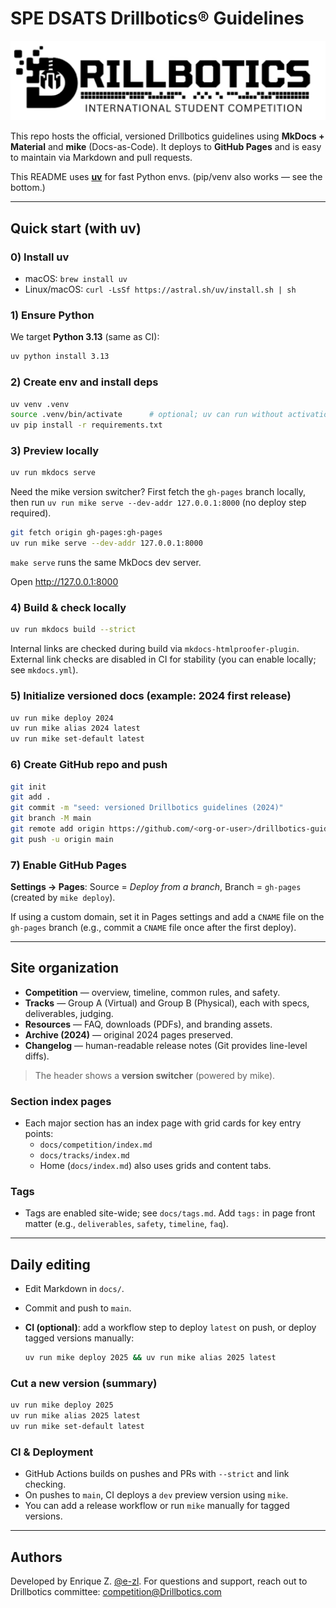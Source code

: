 # SPE DSATS Drillbotics® Guidelines

![Drillbotics Logo](docs/_assets/images/logos/drillbotics-logo-bw.png)

This repo hosts the official, versioned Drillbotics guidelines using **MkDocs + Material** and **mike** (Docs-as-Code). It deploys to **GitHub Pages** and is easy to maintain via Markdown and pull requests.

This README uses **[uv](https://github.com/astral-sh/uv)** for fast Python envs. (pip/venv also works — see the bottom.)

---

## Quick start (with **uv**)

### 0) Install uv

- macOS: `brew install uv`
- Linux/macOS: `curl -LsSf https://astral.sh/uv/install.sh | sh`

### 1) Ensure Python

We target **Python 3.13** (same as CI):

```bash
uv python install 3.13
```

### 2) Create env and install deps

```bash
uv venv .venv
source .venv/bin/activate      # optional; uv can run without activation
uv pip install -r requirements.txt
```

### 3) Preview locally

```bash
uv run mkdocs serve
```

Need the mike version switcher? First fetch the `gh-pages` branch locally, then run `uv run mike serve --dev-addr 127.0.0.1:8000` (no deploy step required).

```bash
git fetch origin gh-pages:gh-pages
uv run mike serve --dev-addr 127.0.0.1:8000
```

`make serve` runs the same MkDocs dev server.

Open <http://127.0.0.1:8000>

### 4) Build & check locally

```bash
uv run mkdocs build --strict
```

Internal links are checked during build via `mkdocs-htmlproofer-plugin`. External link checks are disabled in CI for stability (you can enable locally; see `mkdocs.yml`).

### 5) Initialize versioned docs (example: 2024 first release)

```bash
uv run mike deploy 2024
uv run mike alias 2024 latest
uv run mike set-default latest
```


### 6) Create GitHub repo and push

```bash
git init
git add .
git commit -m "seed: versioned Drillbotics guidelines (2024)"
git branch -M main
git remote add origin https://github.com/<org-or-user>/drillbotics-guidelines.git
git push -u origin main
```

### 7) Enable GitHub Pages

**Settings → Pages**: Source = *Deploy from a branch*, Branch = `gh-pages` (created by `mike deploy`).

If using a custom domain, set it in Pages settings and add a `CNAME` file on the `gh-pages` branch (e.g., commit a `CNAME` file once after the first deploy).

---

## Site organization

- **Competition** — overview, timeline, common rules, and safety.
- **Tracks** — Group A (Virtual) and Group B (Physical), each with specs, deliverables, judging.
- **Resources** — FAQ, downloads (PDFs), and branding assets.
- **Archive (2024)** — original 2024 pages preserved.
- **Changelog** — human-readable release notes (Git provides line-level diffs).

> The header shows a **version switcher** (powered by mike).

### Section index pages

- Each major section has an index page with grid cards for key entry points:
  - `docs/competition/index.md`
  - `docs/tracks/index.md`
  - Home (`docs/index.md`) also uses grids and content tabs.

### Tags

- Tags are enabled site-wide; see `docs/tags.md`. Add `tags:` in page front matter (e.g., `deliverables`, `safety`, `timeline`, `faq`).

---

## Daily editing

- Edit Markdown in `docs/`.
- Commit and push to `main`.
- **CI (optional)**: add a workflow step to deploy `latest` on push, or deploy tagged versions manually:

  ```bash
  uv run mike deploy 2025 && uv run mike alias 2025 latest
  ```

### Cut a new version (summary)

```bash
uv run mike deploy 2025
uv run mike alias 2025 latest
uv run mike set-default latest
```

### CI & Deployment

- GitHub Actions builds on pushes and PRs with `--strict` and link checking.
- On pushes to `main`, CI deploys a `dev` preview version using `mike`.
- You can add a release workflow or run `mike` manually for tagged versions.

---

## Authors

Developed by Enrique Z. [@e-zl](https://github.com/e-zl). For questions and support, reach out to Drillbotics committee: [competition@Drillbotics.com](mailto:competition@Drillbotics.com)
